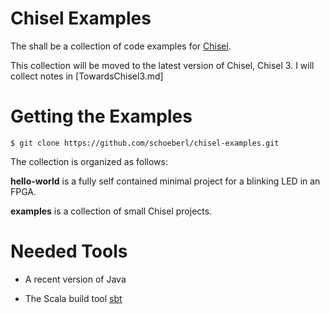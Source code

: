 # Chisel Examples

The shall be a collection of code examples for [Chisel](https://chisel.eecs.berkeley.edu/).

This collection will be moved to the latest version of Chisel, Chisel 3.
I will collect notes in [TowardsChisel3.md]

# Getting the Examples

    $ git clone https://github.com/schoeberl/chisel-examples.git

The collection is organized as follows:

**hello-world** is a fully self contained minimal project for a blinking LED in an FPGA.

**examples** is a collection of small Chisel projects.


# Needed Tools

 * A recent version of Java

 * The Scala build tool [sbt](http://www.scala-sbt.org/)
